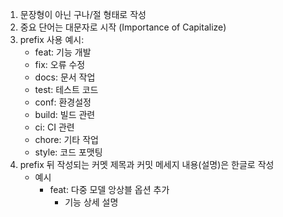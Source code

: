 1. 문장형이 아닌 구나/절 형태로 작성
2. 중요 단어는 대문자로 시작 (Importance of Capitalize)
3. prefix 사용 예시:
   - feat: 기능 개발
   - fix: 오류 수정
   - docs: 문서 작업
   - test: 테스트 코드
   - conf: 환경설정
   - build: 빌드 관련
   - ci: CI 관련
   - chore: 기타 작업
   - style: 코드 포맷팅
4. prefix 뒤 작성되는 커멧 제목과 커밋 메세지 내용(설명)은 한글로 작성
   - 예시
      - feat: 다중 모델 앙상블 옵션 추가
         - 기능 상세 설명
